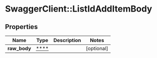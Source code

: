 # SwaggerClient::ListIdAddItemBody

## Properties
Name | Type | Description | Notes
------------ | ------------- | ------------- | -------------
**raw_body** | [****](.md) |  | [optional] 

